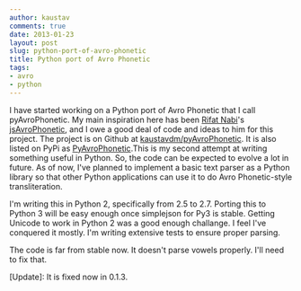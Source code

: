 ```yaml
---
author: kaustav
comments: true
date: 2013-01-23
layout: post
slug: python-port-of-avro-phonetic
title: Python port of Avro Phonetic
tags:
- avro
- python
---
```


I have started working on a Python port of Avro Phonetic that I call pyAvroPhonetic. My main inspiration here has been [Rifat Nabi](https://github.com/torifat)'s [jsAvroPhonetic](https://github.com/torifat/jsAvroPhonetic), and I owe a good deal of code and ideas to him for this project. The project is on Github at [kaustavdm/pyAvroPhonetic](https://github.com/kaustavdm/pyAvroPhonetic). It is also listed on PyPi as [PyAvroPhonetic](http://pypi.python.org/pypi/PyAvroPhonetic).<!-- more -->This is my second attempt at writing something useful in Python. So, the code can be expected to evolve a lot in future. As of now, I've planned to implement a basic text parser as a Python library so that other Python applications can use it to do Avro Phonetic-style transliteration.

I'm writing this in Python 2, specifically from 2.5 to 2.7. Porting this to Python 3 will be easy enough once simplejson for Py3 is stable. Getting Unicode to work in Python 2 was a good enough challange. I feel I've conquered it mostly. I'm writing extensive tests to ensure proper parsing.

The code is far from stable now. It doesn't parse vowels properly. I'll need to fix that.

[Update]: It is fixed now in 0.1.3.
